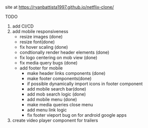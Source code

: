 site at https://ryanbattista1997.github.io/netflix-clone/

TODO

1) add CI/CD
2) add mobile responsiveness
   - resize images (done)
   - resize font(done)
   - fix hover scaling (done)
   - condtionally render header elements (done)
   - fix logo centering on mob view (done)
   - fix media query bugs (done)
   - add footer for mobile
      - make header links components (done)
      - make footer components(done)
      - if possible dynamically import icons in footer component
      - add mobile search bar(done)
      - add mob search logic (done)
      - add mobile menu (done)
      - make media queries close menu
      - add menu link logic
      - fix footer vieport bug on for android google apps
2) create video player component for trailers
